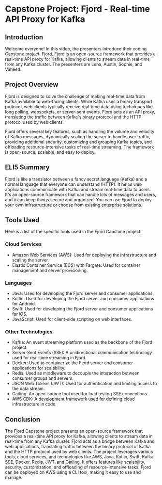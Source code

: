 # Capstone Project: Fjord - Real-time API Proxy for Kafka

## Introduction
Welcome everyone! In this video, the presenters introduce their coding Capstone project, Fjord. Fjord is an open-source framework that provides a real-time API proxy for Kafka, allowing clients to stream data in real-time from any Kafka cluster. The presenters are Lena, Austin, Sophie, and Vaheed.

## Project Overview
Fjord is designed to solve the challenge of making real-time data from Kafka available to web-facing clients. While Kafka uses a binary transport protocol, web clients typically receive real-time data using techniques like long polling, websockets, or server-sent events. Fjord acts as an API proxy, translating the traffic between Kafka's binary protocol and the HTTP protocol used by web clients.

Fjord offers several key features, such as handling the volume and velocity of Kafka messages, dynamically scaling the server to handle user traffic, providing additional security, customizing and grouping Kafka topics, and offloading resource-intensive tasks of real-time streaming. The framework is open-source, scalable, and easy to deploy.

## ELI5 Summary
Fjord is like a translator between a fancy secret language (Kafka) and a normal language that everyone can understand (HTTP). It helps web applications communicate with Kafka and stream real-time data to users. It's an open-source framework that can handle lots of messages and users, and it can keep things secure and organized. You can use Fjord to deploy your own infrastructure or choose from existing enterprise solutions.

## Tools Used
Here is a list of the specific tools used in the Fjord Capstone project:

### Cloud Services
- Amazon Web Services (AWS): Used for deploying the infrastructure and scaling the server.
- Elastic Container Service (ECS) with Fargate: Used for container management and server provisioning.

### Languages
- Java: Used for developing the Fjord server and consumer applications.
- Kotlin: Used for developing the Fjord server and consumer applications for Android.
- Swift: Used for developing the Fjord server and consumer applications for iOS.
- JavaScript: Used for client-side scripting on web interfaces.

### Other Technologies
- Kafka: An event streaming platform used as the backbone of the Fjord project.
- Server-Sent Events (SSE): A unidirectional communication technology used for real-time streaming in Fjord.
- Docker: Used to containerize the Fjord server and consumer applications for scalability.
- Redis: Used as middleware to decouple the interaction between consumer groups and servers.
- JSON Web Tokens (JWT): Used for authentication and limiting access to the data stream.
- Gatling: An open-source tool used for load testing SSE connections.
- AWS CDK: A development framework used for defining cloud infrastructure in code.

## Conclusion
The Fjord Capstone project presents an open-source framework that provides a real-time API proxy for Kafka, allowing clients to stream data in real-time from any Kafka cluster. Fjord acts as a bridge between Kafka and web applications, translating traffic between the binary protocol of Kafka and the HTTP protocol used by web clients. The project leverages various tools, cloud services, and technologies like AWS, Java, Kotlin, Swift, Kafka, SSE, Docker, Redis, JWT, and Gatling. It offers features like scalability, security, customization, and offloading of resource-intensive tasks. Fjord can be deployed on AWS using a CLI tool, making it easy to use and manage.